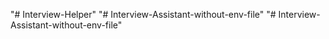 "# Interview-Helper" 
"# Interview-Assistant-without-env-file" 
"# Interview-Assistant-without-env-file" 

